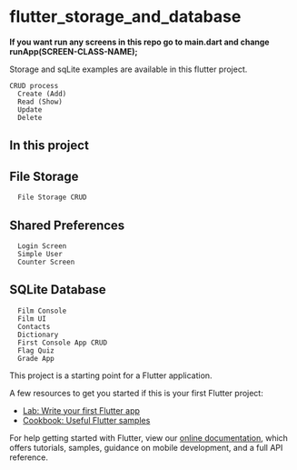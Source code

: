 # flutter_storage_and_database

**If you want run any screens in this repo go to main.dart and change runApp(SCREEN-CLASS-NAME);**

Storage and sqLite examples are available in this flutter project.

    CRUD process
      Create (Add)
      Read (Show)
      Update
      Delete

## In this project
## File Storage
      File Storage CRUD
## Shared Preferences
      Login Screen
      Simple User
      Counter Screen
## SQLite Database
      Film Console
      Film UI
      Contacts
      Dictionary
      First Console App CRUD
      Flag Quiz
      Grade App

This project is a starting point for a Flutter application.

A few resources to get you started if this is your first Flutter project:

- [Lab: Write your first Flutter app](https://flutter.dev/docs/get-started/codelab)
- [Cookbook: Useful Flutter samples](https://flutter.dev/docs/cookbook)

For help getting started with Flutter, view our
[online documentation](https://flutter.dev/docs), which offers tutorials,
samples, guidance on mobile development, and a full API reference.
